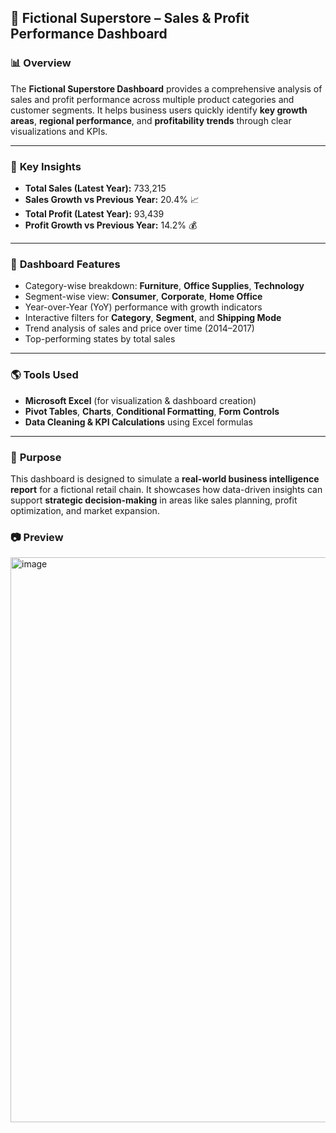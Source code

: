 

## 🏪 **Fictional Superstore – Sales & Profit Performance Dashboard**

### 📊 **Overview**

The **Fictional Superstore Dashboard** provides a comprehensive analysis of sales and profit performance across multiple product categories and customer segments.
It helps business users quickly identify **key growth areas**, **regional performance**, and **profitability trends** through clear visualizations and KPIs.

---

### 💼 **Key Insights**

* **Total Sales (Latest Year):** 733,215
* **Sales Growth vs Previous Year:** 20.4% 📈
* **Total Profit (Latest Year):** 93,439
* **Profit Growth vs Previous Year:** 14.2% 💰

---

### 🧩 **Dashboard Features**

* Category-wise breakdown: **Furniture**, **Office Supplies**, **Technology**
* Segment-wise view: **Consumer**, **Corporate**, **Home Office**
* Year-over-Year (YoY) performance with growth indicators
* Interactive filters for **Category**, **Segment**, and **Shipping Mode**
* Trend analysis of sales and price over time (2014–2017)
* Top-performing states by total sales

---

### 🌎 **Tools Used**

* **Microsoft Excel** (for visualization & dashboard creation)
* **Pivot Tables**, **Charts**, **Conditional Formatting**, **Form Controls**
* **Data Cleaning & KPI Calculations** using Excel formulas

---

### 🎯 **Purpose**

This dashboard is designed to simulate a **real-world business intelligence report** for a fictional retail chain.
It showcases how data-driven insights can support **strategic decision-making** in areas like sales planning, profit optimization, and market expansion.



### 📷 **Preview**

<img width="1476" height="904" alt="image" src="https://github.com/user-attachments/assets/cfd5ab1a-570c-4f02-b90d-735ff680d87d" />



